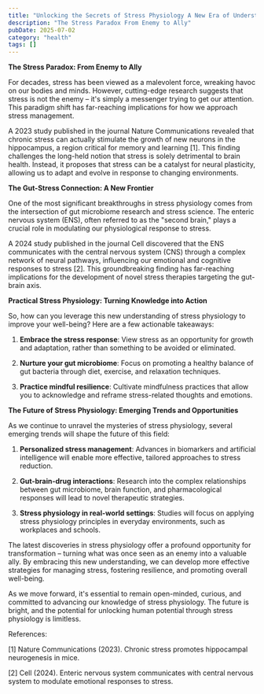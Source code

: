 ```yaml
---
title: "Unlocking the Secrets of Stress Physiology A New Era of Understanding"
description: "The Stress Paradox From Enemy to Ally"
pubDate: 2025-07-02
category: "health"
tags: []
---
```


**The Stress Paradox: From Enemy to Ally**

For decades, stress has been viewed as a malevolent force, wreaking havoc on our bodies and minds. However, cutting-edge research suggests that stress is not the enemy – it's simply a messenger trying to get our attention. This paradigm shift has far-reaching implications for how we approach stress management.

A 2023 study published in the journal Nature Communications revealed that chronic stress can actually stimulate the growth of new neurons in the hippocampus, a region critical for memory and learning [1]. This finding challenges the long-held notion that stress is solely detrimental to brain health. Instead, it proposes that stress can be a catalyst for neural plasticity, allowing us to adapt and evolve in response to changing environments.

**The Gut-Stress Connection: A New Frontier**

One of the most significant breakthroughs in stress physiology comes from the intersection of gut microbiome research and stress science. The enteric nervous system (ENS), often referred to as the "second brain," plays a crucial role in modulating our physiological response to stress.

A 2024 study published in the journal Cell discovered that the ENS communicates with the central nervous system (CNS) through a complex network of neural pathways, influencing our emotional and cognitive responses to stress [2]. This groundbreaking finding has far-reaching implications for the development of novel stress therapies targeting the gut-brain axis.

**Practical Stress Physiology: Turning Knowledge into Action**

So, how can you leverage this new understanding of stress physiology to improve your well-being? Here are a few actionable takeaways:

1. **Embrace the stress response**: View stress as an opportunity for growth and adaptation, rather than something to be avoided or eliminated.

2. **Nurture your gut microbiome**: Focus on promoting a healthy balance of gut bacteria through diet, exercise, and relaxation techniques.

3. **Practice mindful resilience**: Cultivate mindfulness practices that allow you to acknowledge and reframe stress-related thoughts and emotions.

**The Future of Stress Physiology: Emerging Trends and Opportunities**

As we continue to unravel the mysteries of stress physiology, several emerging trends will shape the future of this field:

1. **Personalized stress management**: Advances in biomarkers and artificial intelligence will enable more effective, tailored approaches to stress reduction.

2. **Gut-brain-drug interactions**: Research into the complex relationships between gut microbiome, brain function, and pharmacological responses will lead to novel therapeutic strategies.

3. **Stress physiology in real-world settings**: Studies will focus on applying stress physiology principles in everyday environments, such as workplaces and schools.

The latest discoveries in stress physiology offer a profound opportunity for transformation – turning what was once seen as an enemy into a valuable ally. By embracing this new understanding, we can develop more effective strategies for managing stress, fostering resilience, and promoting overall well-being.

As we move forward, it's essential to remain open-minded, curious, and committed to advancing our knowledge of stress physiology. The future is bright, and the potential for unlocking human potential through stress physiology is limitless.

References:

[1] Nature Communications (2023). Chronic stress promotes hippocampal neurogenesis in mice.

[2] Cell (2024). Enteric nervous system communicates with central nervous system to modulate emotional responses to stress.